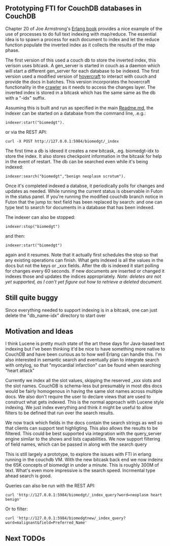 ## Prototyping FTI for CouchDB databases in CouchDB

Chapter 20 of Joe Armstrong's <a href="http://www.pragprog.com/titles/jaerlang/programming-erlang">Erlang book</a> provides a nice example of the use of processes to do full text indexing with map/reduce. The essential idea is to spawn a process for each document to index and let the reduce function populate the inverted index as it collects the results of the map phase. 

The first version of this used a couch db to store the inverted index, this verison uses bitcask. A gen\_server is started in couch as a daemon which will start a different gen\_server for each database to be indexed. The first version used a modified version of <a href="http://github.com/jchris/hovercraft">hovercraft</a> to interact with couch and provide the docs in batches. This version incorporates the hovercraft functionality in the <a href="http://github.com/bdionne/bitstore/blob/bitcask/src/search/indexer_couchdb_crawler.erl">crawler</a> as it needs to access the changes layer.  The inverted index is stored in a bitcask which has the same same as the db with a "-idx" suffix.

Assuming this is built and run as specified in the main [Readme.md](http://github.com/bdionne/bitstore/tree/bitcask), the indexer can be started on a database from the command line, .e.g.:

    indexer:start("biomedgt").

or via the REST API:

    curl -X POST http://127.0.0.1:5984/biomedgt/_index

The first time a db is idexed it creates a new bitcask, .eg. biomedgt-idx to store the index. It also stores checkpoint information in the bitcask for help in the event of restart. The db can be searched even while it's being indexed:

    indexer:search("biomedgt","benign neoplasm scrotum").

Once it's completed indexed a databse, it periodically polls for changes and updates as needed. While running the current status is observable in Futon in the status panel. If you're running the modified couchdb branch notice in Futon that the jump to: text field has been replaced by search: and one can type text to search for documents in a database that has been indexed.

The indexer can also be stopped:

    indexer:stop("biomedgt") 

and then:

    indexer:start("biomedgt") 

again and it resumes. Note that it actually first schedules the stop so that any existing operations can finish. What gets indexed is all the values in the docs but not the keys or _xxx fields. After the db is indexed it start polling for changes every 60 seconds. If new documents are inserted or changed it indexes those and updates the indices appropriately. *Note: deletes are not yet supported, as I can't yet figure out how to retrieve a deleted document.*

## Still quite buggy

Since everything needed to support indexing is in a bitcask, one can just delete the "db_name-idx" directory to start over

## Motivation and Ideas

I think Lucene is pretty much state of the art these days for Java-based text indexing but I've been thinking it'd be nice to have something more native to CouchDB and have been curious as to how well Erlang can handle this. I'm also interested in semantic search and eventually plan to integrate search with ontylog, so that "myocardial infarction" can be found when searching "heart attack"

Currently we index all the slot values, skipping the reserved _xxx slots and the slot names. CouchDB is schema-less but presumably in most dbs docs would be fairly homogenous in having the same slot names across multiple docs. We also don't require the user to declare views that are used to construct what gets indexed. This is the normal approach with Lucene style indexing. We just index everything and think it might be useful to allow filters to be defined that run over the search results.

We now track which fields in the docs contain the search strings as well so that clients can support text highligting. This also allows the results to be filtered. This could be best supported via integration with the query_server engine similar to the shows and lists capabilities. We now support filtering of field names, which can be passed in along with the search query



This is still largely a prototype, to explore the issues with FTI in erlang running in the couchdb VM.
With the new bitcask back end we now indeinx the 65K concepts of biomedgt in under a minute. This is roughly 300M of text. What's even more impressive is the search speed. Incrmental type ahead search is good. 

Queries can also be run with the REST API:

    curl 'http://127.0.0.1:5984/biomedgt/_index_query?word=neoplasm heart benign'

Or to filter:

    curl 'http://127.0.0.1:5984/biomedgtnew/_index_query?word=malignant&field=Preferred_Name'

## Next TODOs









 
